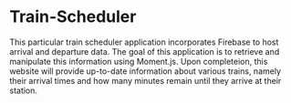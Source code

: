 # Train-Scheduler
This particular train scheduler application incorporates Firebase to host arrival and departure data. The goal of this application is to retrieve and manipulate this information using Moment.js. Upon completeion, this website will provide up-to-date information about various trains, namely their arrival times and how many minutes remain until they arrive at their station. 
